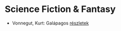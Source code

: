 # Science Fiction & Fantasy

- Vonnegut, Kurt: Galápagos [részletek](_details/Vonnegut%2C%20Kurt.md#id_1619)